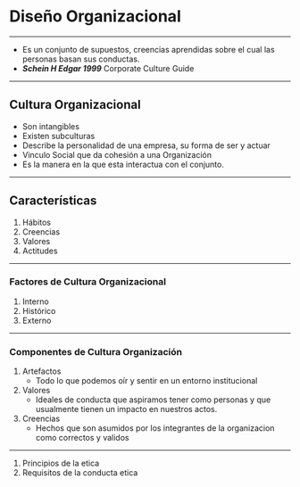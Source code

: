 # Diseño Organizacional
---
* Es un conjunto de supuestos, creencias aprendidas sobre el cual las personas basan sus conductas.
* ***Schein H Edgar 1999***  Corporate Culture Guide
---
## Cultura Organizacional
* Son intangibles 
* Existen subculturas
* Describe la personalidad de una empresa, su forma de ser y actuar
* Vinculo Social que da cohesión a una Organización 
* Es la manera en la que esta interactua con el conjunto.
---
## Características
1. Hábitos
2. Creencias
3. Valores
4. Actitudes
---
### Factores de Cultura Organizacional

1. Interno 
2. Histórico
3. Externo
---
### Componentes de Cultura Organización
1. Artefactos
    * Todo lo que podemos oír y sentir en un entorno institucional
2. Valores
    * Ideales de conducta que aspiramos tener como personas y que usualmente tienen un impacto en nuestros actos.
3. Creencias 
    * Hechos que son asumidos por los integrantes de la organizacion  como correctos y validos
---
 1. Principios de la etica
 2. Requisitos de la conducta etica
